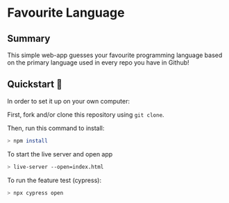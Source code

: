 # Favourite Language 

## Summary
This simple web-app guesses your favourite programming language based on the primary language used in every repo you have in Github!


## Quickstart :runner:

In order to set it up on your own computer:

First, fork and/or clone this repository using ```git clone```.

Then, run this command to install:
```bash
> npm install
```
To start the live server and open app
```bash
> live-server --open=index.html
```

To run the feature test (cypress):
```bash
> npx cypress open
```




  
